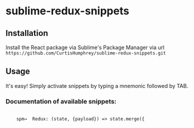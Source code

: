 # sublime-redux-snippets

## Installation

Install the React package via Sublime's Package Manager via url
```https://github.com/CurtisHumphrey/sublime-redux-snippets.git```

## Usage

It's easy! Simply activate snippets by typing a mnemonic followed by TAB.

### Documentation of available snippets:
```

    spm→  Redux: (state, {payload}) => state.merge({

```
